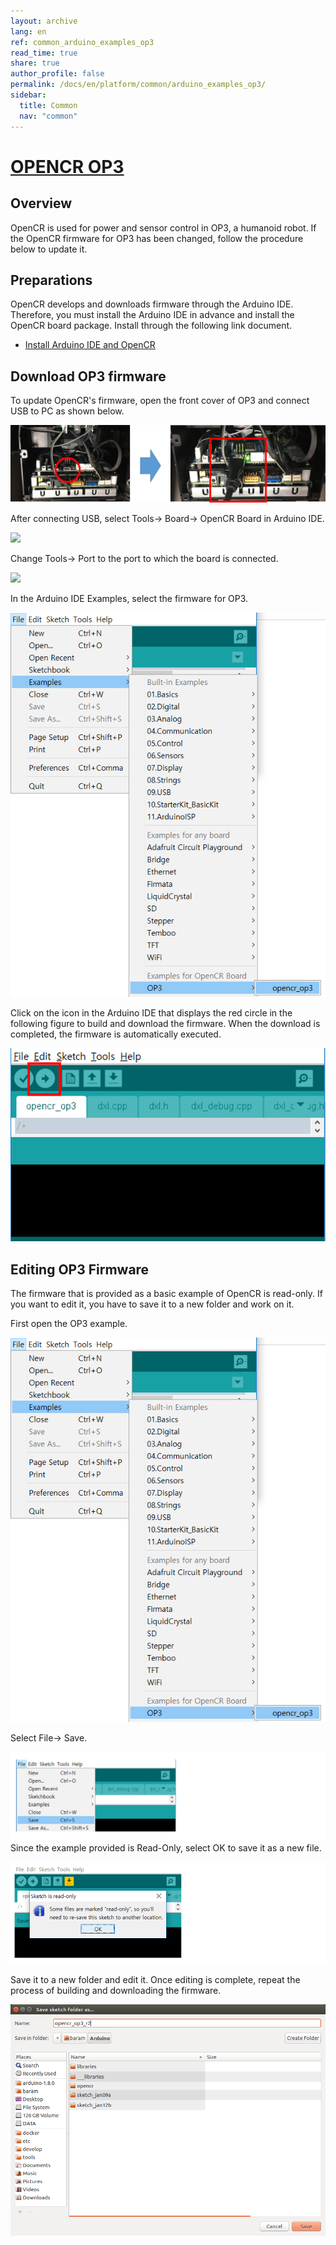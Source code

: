 ```yaml
---
layout: archive
lang: en
ref: common_arduino_examples_op3
read_time: true
share: true
author_profile: false
permalink: /docs/en/platform/common/arduino_examples_op3/
sidebar:
  title: Common
  nav: "common"
---
```


# [OPENCR OP3](#opencr-op3)

## Overview
OpenCR is used for power and sensor control in OP3, a humanoid robot. If the OpenCR firmware for OP3 has been changed, follow the procedure below to update it.

## Preparations
OpenCR develops and downloads firmware through the Arduino IDE. Therefore, you must install the Arduino IDE in advance and install the OpenCR board package. Install through the following link document.

*  [Install Arduino IDE and OpenCR]


## Download OP3 firmware
To update OpenCR's firmware, open the front cover of OP3 and connect USB to PC as shown below.


![](/assets/images/platform/op3/op3_opencr_01.png)

After connecting USB, select Tools-> Board-> OpenCR Board in Arduino IDE.

![](http://turtlebot3.robotis.com/en/latest/_images/ide5.png)

Change Tools-> Port to the port to which the board is connected.

![](https://camo.githubusercontent.com/718a761491631c1b84dbcfd3c7d34bcedff8e94c/687474703a2f2f747572746c65626f74332e72656164746865646f63732e696f2f656e2f6c61746573742f5f696d616765732f696465362e706e67)

In the Arduino IDE Examples, select the firmware for OP3.


![](/assets/images/platform/op3/op3_opencr_02.png)

Click on the icon in the Arduino IDE that displays the red circle in the following figure to build and download the firmware. When the download is completed, the firmware is automatically executed.

![](/assets/images/platform/op3/op3_opencr_03.png)

## Editing OP3 Firmware
The firmware that is provided as a basic example of OpenCR is read-only. If you want to edit it, you have to save it to a new folder and work on it.

First open the OP3 example.

![](/assets/images/platform/op3/op3_opencr_02.png)

Select File-> Save.


![](/assets/images/platform/op3/op3_opencr_04.png)
Since the example provided is Read-Only, select OK to save it as a new file.


![](/assets/images/platform/op3/op3_opencr_05.png)

Save it to a new folder and edit it. Once editing is complete, repeat the process of building and downloading the firmware.

![](/assets/images/platform/op3/op3_opencr_06.png)

[Install Arduino IDE and OpenCR]: /docs/en/platform/common/arduino_setup_linux/#arduino-setup-linux
